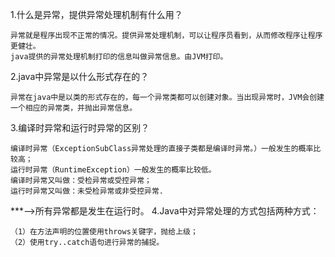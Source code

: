 
1.什么是异常，提供异常处理机制有什么用？

    异常就是程序出现不正常的情况。提供异常处理机制，可以让程序员看到，从而修改程序让程序更健壮。
    java提供的异常处理机制打印的信息叫做异常信息。由JVM打印。
2.java中异常是以什么形式存在的？

    异常在java中是以类的形式存在的，每一个异常类都可以创建对象。当出现异常时，JVM会创建一个相应的异常类，并抛出异常信息。
3.编译时异常和运行时异常的区别？

    编译时异常（ExceptionSubClass异常处理的直接子类都是编译时异常。）一般发生的概率比较高；
    运行时异常（RuntimeException）一般发生的概率比较低。
    编译时异常又叫做：受检异常或受控异常；
	运行时异常又叫做：未受检异常或非受控异常.
 ***-->所有异常都是发生在运行时。
4.Java中对异常处理的方式包括两种方式：

	（1）在方法声明的位置使用throws关键字，抛给上级；
	（2）使用try..catch语句进行异常的捕捉。


